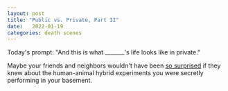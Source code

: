 ```yaml
---
layout: post
title: "Public vs. Private, Part II"
date:   2022-01-19
categories: death scenes
---
```

Today's prompt: "And this is what _______'s life looks like in private."

Maybe your friends and neighbors wouldn't have been [so surprised](https://yuhdead.com/death/scenes/2022/01/17/public-v-private) if they knew about the human-animal hybrid experiments you were secretly performing in your basement.
